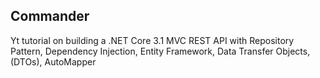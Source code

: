 ## Commander
Yt tutorial on building a .NET Core 3.1 MVC REST API with Repository Pattern, Dependency Injection, Entity Framework, Data Transfer Objects, (DTOs), AutoMapper 
